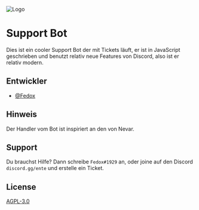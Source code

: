 
![Logo](https://blog-assets.freshworks.com/freshdesk/wp-content/uploads/2016/11/ML_Blog.jpg)


# Support Bot

Dies ist ein cooler Support Bot der mit Tickets läuft, er ist in JavaScript geschrieben und benutzt relativ neue Features von Discord, also ist er relativ modern.


## Entwickler

- [@Fedox](https://www.github.com/Fedox-die-Ente)


## Hinweis

Der Handler vom Bot ist inspiriert an den von Nevar.



## Support

Du brauchst Hilfe?
Dann schreibe `Fedox#1929` an, oder joine auf den Discord `discord.gg/ente` und erstelle ein Ticket.


## License

[AGPL-3.0](https://choosealicense.com/licenses/agpl-3.0/)